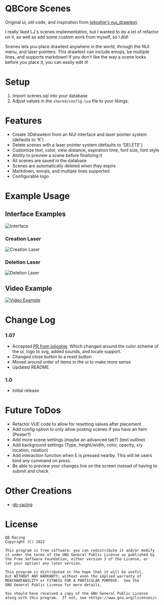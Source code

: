 
# QBCore Scenes
Original ui, util code, and inspiration from [loljoshie's nui_drawtext](https://github.com/loljoshie/nui_drawtext).

I really liked LJ's scenes implementation, but I wanted to do a lot of refactor on it, as well as add some custom work from myself, so I did!

Scenes lets you place drawtext anywhere in the world, through the NUI menu, and laser pointers. This drawtext can include emojis, be multiple lines, and supports markdown! If you don't like the way a scene looks before you place it, you can easily edit it!

# Setup
1. Import scenes.sql into your database
2. Adjust values in the `shared/config.lua` file to your likings.

# Features
* Create 3Ddrawtext from an NUI interface and laser pointer system (defaults to 'K')
* Delete scenes with a laser pointer system (defaults to 'DELETE')
* Customize text, color, view distance, expiration time, font size, font style
* Ability to preview a scene before finalizing it
* All scenes are saved in the database 
* Scenes are automatically deleted when they expire
* Markdown, emojis, and multiple lines supported
* Configurable logo

# Example Usage
## Interface Examples
![Interface](https://i.imgur.com/MfbG070.png)
### Creation Laser
![Creation Laser](https://i.imgur.com/NtQZp8p.png)
### Deletion Laser
![Deletion Laser](https://i.imgur.com/1KXEcN0.png)
## Video Example
[![Video Example](https://i.imgur.com/5VSfTke.png)](https://i.imgur.com/jfTlu9B.mp4)


# Change Log
### 1.07
* Accepted [PR from loljoshie](https://github.com/ItsANoBrainer/qb-scenes/pull/1). Which changed around the color scheme of the ui, logo to svg, added sounds, and locale support.
* Changed close button to a reset button
* Moved around order of items in the ui to make more sense
* Updated README

### 1.0
* Initial release

# Future ToDos
* Refactor VUE code to allow for resetting values after placement
* Add config option to only allow posting scenes if you have an item (Poster?)
* Add more scene settings (maybe an advanced tab?) (text outline)
* Add background settings (Type, height/width, color, opacity, x/y location, rotation)
* Add interaction function when E is pressed nearby. This will let users bind any command on press.
* Be able to preview your changes live on the screen instead of having to submit and check

# Other Creations
* [qb-racing](https://github.com/ItsANoBrainer/qb-racing)


# License

    QB Racing
    Copyright (C) 2022

    This program is free software: you can redistribute it and/or modify
    it under the terms of the GNU General Public License as published by
    the Free Software Foundation, either version 3 of the License, or
    (at your option) any later version.

    This program is distributed in the hope that it will be useful,
    but WITHOUT ANY WARRANTY; without even the implied warranty of
    MERCHANTABILITY or FITNESS FOR A PARTICULAR PURPOSE.  See the
    GNU General Public License for more details.

    You should have received a copy of the GNU General Public License
    along with this program.  If not, see <https://www.gnu.org/licenses/>
